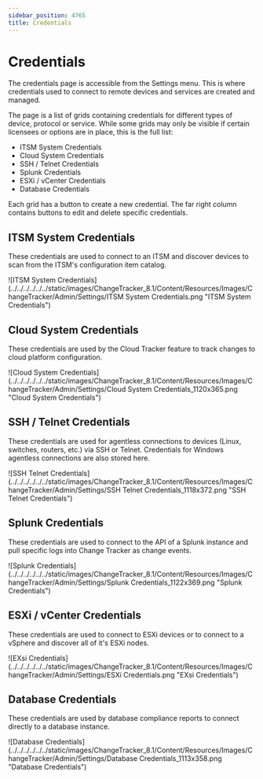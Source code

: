 ```yaml
---
sidebar_position: 4765
title: Credentials
---
```


# Credentials

The credentials page is accessible from the Settings menu. This is where credentials used to connect to remote devices and services are created and managed.

The page is a list of grids containing credentials for different types of device, protocol or service. While some grids may only be visible if certain licensees or options are in place, this is the full list:

* ITSM System Credentials
* Cloud System Credentials
* SSH / Telnet Credentials
* Splunk Credentials
* ESXi / vCenter Credentials
* Database Credentials

Each grid has a button to create a new credential. The far right column contains buttons to edit and delete specific credentials.

## ITSM System Credentials

These credentials are used to connect to an ITSM and discover devices to scan from the ITSM's configuration item catalog.

![ITSM System Credentials](../../../../../../static/images/ChangeTracker_8.1/Content/Resources/Images/ChangeTracker/Admin/Settings/ITSM System Credentials.png "ITSM System Credentials")

## Cloud System Credentials

These credentials are used by the Cloud Tracker feature to track changes to cloud platform configuration.

![Cloud System Credentials](../../../../../../static/images/ChangeTracker_8.1/Content/Resources/Images/ChangeTracker/Admin/Settings/Cloud System Credentials_1120x365.png "Cloud System Credentials")

## SSH / Telnet Credentials

These credentials are used for agentless connections to devices (Linux, switches, routers, etc.) via SSH or Telnet. Credentials for Windows agentless connections are also stored here.

![SSH Telnet Credentials](../../../../../../static/images/ChangeTracker_8.1/Content/Resources/Images/ChangeTracker/Admin/Settings/SSH Telnet Credentials_1118x372.png "SSH Telnet Credentials")

## Splunk Credentials

These credentials are used to connect to the API of a Splunk instance and pull specific logs into Change Tracker as change events.

![Splunk Credentials](../../../../../../static/images/ChangeTracker_8.1/Content/Resources/Images/ChangeTracker/Admin/Settings/Splunk Credentials_1122x369.png "Splunk Credentials")

## ESXi / vCenter Credentials

These credentials are used to connect to ESXi devices or to connect to a vSphere and discover all of it's ESXi nodes.

![EXsi Credentials](../../../../../../static/images/ChangeTracker_8.1/Content/Resources/Images/ChangeTracker/Admin/Settings/ESXi Credentials.png "EXsi Credentials")

## Database Credentials

These credentials are used by database compliance reports to connect directly to a database instance.

![Database Credentials](../../../../../../static/images/ChangeTracker_8.1/Content/Resources/Images/ChangeTracker/Admin/Settings/Database Credentials_1113x358.png "Database Credentials")